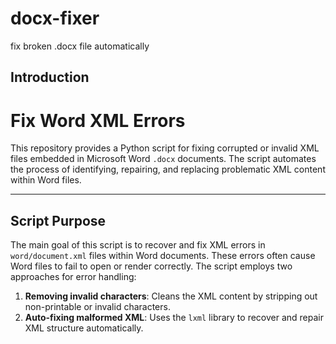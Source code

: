 # docx-fixer
fix broken .docx file automatically

## Introduction

# Fix Word XML Errors

This repository provides a Python script for fixing corrupted or invalid XML files embedded in Microsoft Word `.docx` documents. The script automates the process of identifying, repairing, and replacing problematic XML content within Word files.

---

## Script Purpose

The main goal of this script is to recover and fix XML errors in `word/document.xml` files within Word documents. These errors often cause Word files to fail to open or render correctly. The script employs two approaches for error handling:

1. **Removing invalid characters**: Cleans the XML content by stripping out non-printable or invalid characters.
2. **Auto-fixing malformed XML**: Uses the `lxml` library to recover and repair XML structure automatically.
